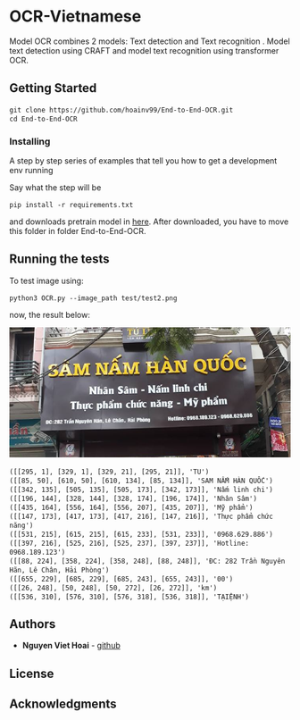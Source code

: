 # OCR-Vietnamese

Model OCR combines 2 models: Text detection and Text recognition . Model text detection using CRAFT and model text recognition using transformer OCR.

## Getting Started

```
git clone https://github.com/hoainv99/End-to-End-OCR.git
cd End-to-End-OCR
```


### Installing

A step by step series of examples that tell you how to get a development env running

Say what the step will be

```
pip install -r requirements.txt
```
and downloads pretrain model in [here](https://drive.google.com/drive/folders/1BUQRCzSF03eIu97dYJhrtTx2H3hG73uo?usp=sharing).
After downloaded, you have to move this folder in folder End-to-End-OCR.


## Running the tests

To test image using:

```
python3 OCR.py --image_path test/test2.png

```
now, the result below:

![](test/test2.png)
```
([[295, 1], [329, 1], [329, 21], [295, 21]], 'TU')
([[85, 50], [610, 50], [610, 134], [85, 134]], 'SAM NẤM HÀN QUỐC')
([[342, 135], [505, 135], [505, 173], [342, 173]], 'Nấm linh chi')
([[196, 144], [328, 144], [328, 174], [196, 174]], 'Nhân Sâm')
([[435, 164], [556, 164], [556, 207], [435, 207]], 'Mỹ phẩm')
([[147, 173], [417, 173], [417, 216], [147, 216]], 'Thực phẩm chức năng')
([[531, 215], [615, 215], [615, 233], [531, 233]], '0968.629.886')
([[397, 216], [525, 216], [525, 237], [397, 237]], 'Hotline: 0968.189.123')
([[88, 224], [358, 224], [358, 248], [88, 248]], 'ĐC: 282 Trần Nguyên Hãn, Lê Chân, Hải Phòng')
([[655, 229], [685, 229], [685, 243], [655, 243]], '00')
([[26, 248], [50, 248], [50, 272], [26, 272]], 'km')
([[536, 310], [576, 310], [576, 318], [536, 318]], 'TẠIỆNH')
```
## Authors

* **Nguyen Viet Hoai** - [github](https://github.com/hoainv99)


## License

## Acknowledgments

